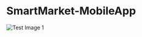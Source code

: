 # SmartMarket-MobileApp

  ![Test Image 1](https://github.com/KonigMachine/SmartMarket-MobileApp/blob/master/SS1.jpg)
